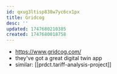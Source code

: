 ```yaml
---
id: qxug3ltisp838w7yc6cx1px
title: Gridcog
desc: ''
updated: 1747680210385
created: 1747680018758
---
```


- https://www.gridcog.com/
- they've got a great digital twin app
- similar: [[prdct.tariff-analysis-project]]